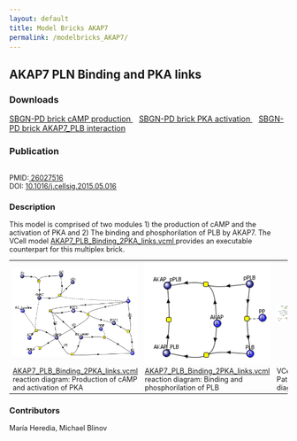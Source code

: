 ```yaml
---
layout: default
title: Model Bricks AKAP7
permalink: /modelbricks_AKAP7/
---
```

## AKAP7 PLN Binding and PKA links

### Downloads 
<a href="/modelbricks/cAMP_prod.graphml">SBGN-PD brick cAMP production </a> &ensp; 
<a href="/modelbricks/PKA_act.graphml">SBGN-PD brick PKA activation </a> &ensp; 
<a href="/modelbricks/AKAP7_PLB.graphml">SBGN-PD brick AKAP7_PLB interaction </a><br />

### Publication 
<div class="img" style="font-size:90%; text-align:left;"><br />
 PMID:<a href="https://www.ncbi.nlm.nih.gov/pubmed/?term=26027516">  26027516</a> <br />
 DOI: <a href="https://doi.org/10.1016/j.cellsig.2015.05.016">10.1016/j.cellsig.2015.05.016</a><br />
  
  
### Description
  This model is comprised of two modules 1) the production of cAMP and the activation of PKA and 2) The binding and phosphorilation of  PLB by AKAP7. The VCell model <a href="/modelbricks/AKAP7_PLB_Binding_2PKA_links.vcml"> AKAP7_PLB_Binding_2PKA_links.vcml </a> provides an executable counterpart for this multiplex brick.

<table>
 <tr>
  <td>
   <img align="center" src="/images/modelbricks/cCAMPprod_PKAact.PNG" />
  </td>
  <td>
   <img align="center" src="/images/modelbricks/PLB_binding_phosph.PNG" />
  </td>
  <td>
   <img align="center" src="/images/modelbricks/Pathways-AKAP7.PNG" />
  </td>
 </tr>
  <tr>
  <td>
   <a href="AKAP7_PLB_Binding_2PKA_links.vcml">AKAP7_PLB_Binding_2PKA_links.vcml</a> reaction diagram: Production of cAMP and activation of PKA
  </td>
  <td>
   <a href="AKAP7_PLB_Binding_2PKA_links.vcml">AKAP7_PLB_Binding_2PKA_links.vcml</a> reaction diagram: Binding and phosphorilation of PLB
  </td>
  <td>
   VCell: Pathway diagram
  </td>
 </tr>
 </table>

### Contributors
  María Heredia, Michael Blinov

 
